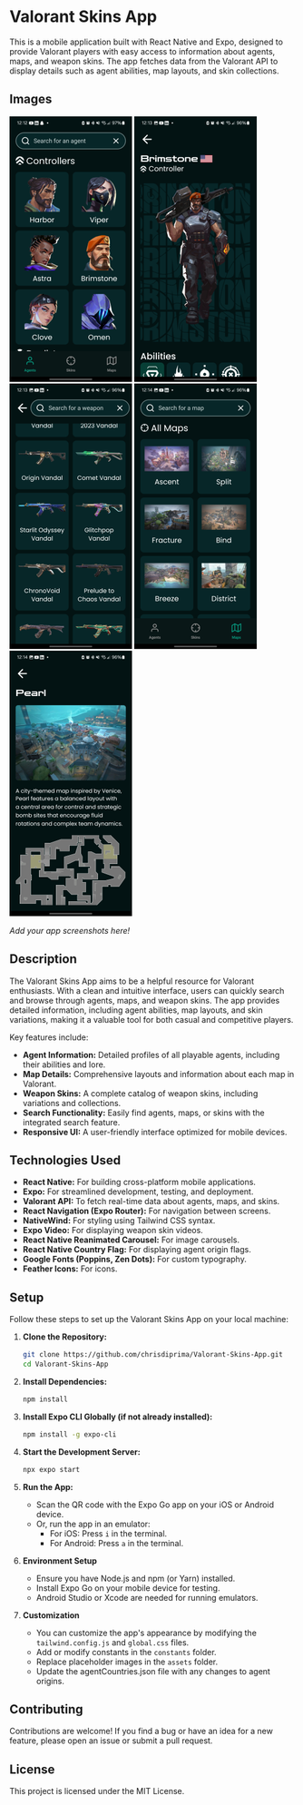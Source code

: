 # Valorant Skins App

This is a mobile application built with React Native and Expo, designed to provide Valorant players with easy access to information about agents, maps, and weapon skins. The app fetches data from the Valorant API to display details such as agent abilities, map layouts, and skin collections.

## Images

![App Screenshot 1](screenshots/agentsScreenshot.png)
![App Screenshot 2](screenshots/agentPage1.png)
![App Screenshot 3](screenshots/weaponPage.png)
![App Screenshot 4](screenshots/maps.png)
![App Screenshot 5](screenshots/IndividualMap.png)

*Add your app screenshots here!*

## Description

The Valorant Skins App aims to be a helpful resource for Valorant enthusiasts. With a clean and intuitive interface, users can quickly search and browse through agents, maps, and weapon skins. The app provides detailed information, including agent abilities, map layouts, and skin variations, making it a valuable tool for both casual and competitive players.

Key features include:

-   **Agent Information:** Detailed profiles of all playable agents, including their abilities and lore.
-   **Map Details:** Comprehensive layouts and information about each map in Valorant.
-   **Weapon Skins:** A complete catalog of weapon skins, including variations and collections.
-   **Search Functionality:** Easily find agents, maps, or skins with the integrated search feature.
-   **Responsive UI:** A user-friendly interface optimized for mobile devices.

## Technologies Used

-   **React Native:** For building cross-platform mobile applications.
-   **Expo:** For streamlined development, testing, and deployment.
-   **Valorant API:** To fetch real-time data about agents, maps, and skins.
-   **React Navigation (Expo Router):** For navigation between screens.
-   **NativeWind:** For styling using Tailwind CSS syntax.
-   **Expo Video:** For displaying weapon skin videos.
-   **React Native Reanimated Carousel:** For image carousels.
-   **React Native Country Flag:** For displaying agent origin flags.
-   **Google Fonts (Poppins, Zen Dots):** For custom typography.
-   **Feather Icons:** For icons.

## Setup

Follow these steps to set up the Valorant Skins App on your local machine:

1.  **Clone the Repository:**

    ```bash
    git clone https://github.com/chrisdiprima/Valorant-Skins-App.git
    cd Valorant-Skins-App
    ```

2.  **Install Dependencies:**

    ```bash
    npm install
    ```

3.  **Install Expo CLI Globally (if not already installed):**

    ```bash
    npm install -g expo-cli
    ```

4.  **Start the Development Server:**

    ```bash
    npx expo start
    ```

5.  **Run the App:**

    -   Scan the QR code with the Expo Go app on your iOS or Android device.
    -   Or, run the app in an emulator:
        -   For iOS: Press `i` in the terminal.
        -   For Android: Press `a` in the terminal.

6.  **Environment Setup**
    -   Ensure you have Node.js and npm (or Yarn) installed.
    -   Install Expo Go on your mobile device for testing.
    -   Android Studio or Xcode are needed for running emulators.

7.  **Customization**
    -   You can customize the app's appearance by modifying the `tailwind.config.js` and `global.css` files.
    -   Add or modify constants in the `constants` folder.
    -   Replace placeholder images in the `assets` folder.
    -   Update the agentCountries.json file with any changes to agent origins.

## Contributing

Contributions are welcome! If you find a bug or have an idea for a new feature, please open an issue or submit a pull request.

## License

This project is licensed under the MIT License.
